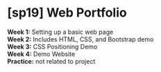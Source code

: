 # [sp19] Web Portfolio
**Week 1:** Setting up a basic web page <br/>
**Week 2:** Includes HTML, CSS, and Bootstrap demo <br/>
**Week 3:** CSS Positioning Demo <br/>
**Week 4:** Demo Website <br/>
**Practice:** not related to project
